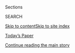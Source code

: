 <div id="app">

<div>

<div class="NYTAppHideMasthead css-zz1s19 e1suatyy0">

<div class="section css-ui9rw0 e1suatyy2">

<div class="css-11hrj97 er09x8g0">

<div class="css-6n7j50">

</div>

<span class="css-1dv1kvn">Sections</span>

<div class="css-10488qs">

<span class="css-1dv1kvn">SEARCH</span>

</div>

[Skip to content](#site-content)[Skip to site
index](#site-index)

</div>

<div class="css-10698na e1huz5gh0">

</div>

</div>

<div id="masthead-bar-one" class="section hasLinks css-15hmgas e1csuq9d3">

<div class="css-uqyvli e1csuq9d0">

</div>

<div class="css-1uqjmks e1csuq9d1">

</div>

<div class="css-9e9ivx">

[](https://myaccount.nytimes.com/auth/login?response_type=cookie&client_id=vi)

</div>

<div class="css-1bvtpon e1csuq9d2">

[Today’s Paper](https://www.nytimes.com/section/todayspaper)

</div>

</div>

</div>

</div>

<div data-aria-hidden="false">

<div id="site-content" data-role="main">

<div id="top-wrapper" class="css-15p45cc eaca97t0" type="top">

<div id="top-slug" class="css-19x0jxb eaca97t1" hidden="">

Advertisement

</div>

[Continue reading the main
story](#after-top)

<div class="ad top-wrapper" style="text-align:center;height:100%;display:block;min-height:90px">

<div id="top" class="place-ad" data-position="top" data-size-key="top">

</div>

</div>

<div id="after-top">

</div>

</div>

<div id="collection-opinion-contributors" class="section css-15h4p1b e9abtgs0">

<div class="css-1j21atc e1svk9qx1">

<div class="css-fmiefx e1svk9qx2">

<div class="css-1hk7r2m eu54l5x0">

<div id="sponsor-wrapper" class="css-7a1pgi eaca97t0" type="sponsor" hidden="">

<div id="sponsor-slug" class="css-1l4mleb eaca97t1" hidden="">

Supported by

</div>

[Continue reading the main
story](#after-sponsor)

<div id="sponsor" class="ad sponsor-wrapper" style="text-align:left;height:100%;display:block">

</div>

<div id="after-sponsor">

</div>

</div>

</div>

### <span class="css-1032l74 ezz4tcd1">[Opinion](/section/opinion)</span>

</div>

<div class="css-nfcc9b e1svk9qx3">

<div class="css-vl9dhg e1svk9qx5">

<div class="css-1nrhkj6 e1svk9qx6">

# Contributors

<div class="follow-button-placeholder" data-collection-id="">

</div>

</div>

</div>

</div>

</div>

<div class="css-185go5a e1o5byef0">

<div class="css-15cbhtu">

  - [Latest](#stream-panel)
  - <span class="css-6n7j50">Search</span>
    <div class="control">
    <div class="label-container css-1dv1kvn">
    Search
    </div>
    <div class="css-wm4t3d">
    **<span id="clear-search-input" class="css-1dv1kvn">Clear this text
    input</span>
    </div>
    </div>
    <span class="css-1iovbfw"></span>

<div id="stream-panel" class="section css-8msx5b e1jz0cab1">

<div class="css-13mho3u">

1.  
    
    <div class="css-1cp3ece">
    
    <div class="css-1l4spti">
    
    [](/2020/08/04/opinion/qanon-conspiracy-theory-arg.html)
    
    <div class="css-79elbk">
    
    ![](https://static01.nyt.com/images/2020/08/04/opinion/04warzel1/04warzel1-thumbWide.jpg?quality=75&auto=webp&disable=upscale)
    
    </div>
    
    ## How QAnon Creates a Dangerous Alternate Reality
    
    Game designer Adrian Hon says the conspiracy theory parallels the
    immersive worlds of alternate reality games.
    
    <div class="css-1nqbnmb ea5icrr0">
    
    By <span class="css-1n7hynb">Charlie
    Warzel</span>
    
    </div>
    
    </div>
    
    <div class="css-1lc2l26 e1xfvim33">
    
    </div>
    
    </div>

2.  
    
    <div class="css-1cp3ece">
    
    <div class="css-1l4spti">
    
    [](/2020/08/04/opinion/gin-tonic-summer-drink.html)
    
    <div class="css-79elbk">
    
    ![](https://static01.nyt.com/images/2020/08/05/opinion/05boylan/05boylan-thumbWide.jpg?quality=75&auto=webp&disable=upscale)
    
    </div>
    
    ## The Doggiest Days of Summer Demand Gin and Tonics
    
    They’re refreshing and ridiculously easy to make, and come with just
    enough bitterness to help you get through this miserable year.
    
    <div class="css-1nqbnmb ea5icrr0">
    
    By <span class="css-1n7hynb">Jennifer Finney
    Boylan</span>
    
    </div>
    
    </div>
    
    <div class="css-1lc2l26 e1xfvim33">
    
    </div>
    
    </div>

3.  
    
    <div class="css-1cp3ece">
    
    <div class="css-1l4spti">
    
    [](/2020/08/04/opinion/coronavirus-federal-relief-inaction-debatable.html)
    
    <div class="css-79elbk">
    
    ![](https://static01.nyt.com/images/2020/08/08/opinion/0804debatable/0804debatable-thumbWide.jpg?quality=75&auto=webp&disable=upscale)
    
    </div>
    
    ## Inaction and a Blame Game in the Throes of a Calamity
    
    Federal relief has ended, and the need grows worse.
    
    <div class="css-1nqbnmb ea5icrr0">
    
    By <span class="css-1n7hynb">Talmon Joseph
    Smith</span>
    
    </div>
    
    </div>
    
    <div class="css-1lc2l26 e1xfvim33">
    
    </div>
    
    </div>

4.  
    
    <div class="css-1cp3ece">
    
    <div class="css-1l4spti">
    
    [](/2020/08/04/opinion/tiktok-microsoft-trump.html)
    
    <div class="css-79elbk">
    
    ![](https://static01.nyt.com/images/2020/08/04/opinion/04bensingerWeb/04bensingerWeb-thumbWide.jpg?quality=75&auto=webp&disable=upscale)
    
    </div>
    
    ## Is Microsoft Sure It Wants to Buy TikTok?
    
    Running a social media service brings headaches and scrutiny.
    
    <div class="css-1nqbnmb ea5icrr0">
    
    By <span class="css-1n7hynb">Greg
    Bensinger</span>
    
    </div>
    
    <div class="css-185051n">
    
    [阅读简体中文版](https://cn.nytimes.com/opinion/20200805/tiktok-microsoft-trump/ "Read in Simplified Chinese")[閱讀繁體中文版](https://cn.nytimes.com/opinion/20200805/tiktok-microsoft-trump/zh-hant/ "Read in Traditional Chinese")
    
    </div>
    
    </div>
    
    <div class="css-1lc2l26 e1xfvim33">
    
    </div>
    
    </div>

5.  
    
    <div class="css-1cp3ece">
    
    <div class="css-1l4spti">
    
    [](/2020/08/04/opinion/bolsonaro-office-of-hate-brazil.html)
    
    <div class="css-79elbk">
    
    ![](https://static01.nyt.com/images/2020/08/05/opinion/05campos/04campos-thumbWide.jpg?quality=75&auto=webp&disable=upscale)
    
    </div>
    
    ## Brazil’s Troll Army Moves Into the Streets
    
    President Jair Bolsonaro and his allies have seeded online hatred
    against the institutions that defend democracy. Now the outrage is
    spilling beyond the internet.
    
    <div class="css-1nqbnmb ea5icrr0">
    
    By <span class="css-1n7hynb">Patrícia Campos Mello</span>
    
    </div>
    
    <div class="css-185051n">
    
    [Ler em
    português](https://www.nytimes.com/pt/2020/08/04/opinion/international-world/bolsonaro-gabinete-do-odio.html "Read in Portuguese")[Leer
    en
    español](https://www.nytimes.com/es/2020/08/04/espanol/opinion/bolsonaro-oficina-odio-brasil.html "Read in Spanish")
    
    </div>
    
    </div>
    
    <div class="css-1lc2l26 e1xfvim33">
    
    </div>
    
    </div>

6.  
    
    <div class="css-1cp3ece">
    
    <div class="css-1l4spti">
    
    [](/2020/08/04/opinion/covid-rural-hospitals.html)
    
    <div class="css-79elbk">
    
    ![](https://static01.nyt.com/images/2020/08/04/opinion/04Lamas/04Lamas-thumbWide.jpg?quality=75&auto=webp&disable=upscale)
    
    </div>
    
    ## ‘If I Hadn’t Been Transferred, I Would Have Died’
    
    Conversations about death from Covid-19 revolve around patient
    characteristics. But hospitals matter, too.
    
    <div class="css-1nqbnmb ea5icrr0">
    
    By <span class="css-1n7hynb">Daniela J.
    Lamas</span>
    
    </div>
    
    </div>
    
    <div class="css-1lc2l26 e1xfvim33">
    
    </div>
    
    </div>

7.  
    
    <div class="css-1cp3ece">
    
    <div class="css-1l4spti">
    
    [](/2020/08/04/opinion/opioid-telemedicine-covid.html)
    
    <div class="css-79elbk">
    
    ![](https://static01.nyt.com/images/2020/08/04/opinion/04Fixes2/04Fixes2-thumbWide.jpg?quality=75&auto=webp&disable=upscale)
    
    </div>
    
    ### <span class="css-m70j1g">Fixes</span>
    
    ## Using Telemedicine to Treat Opioid Addiction
    
    Getting medication long meant seeing a licensed provider. Now a
    strategy for evading Covid-19 makes treatment available via the web.
    
    <div class="css-1nqbnmb ea5icrr0">
    
    By <span class="css-1n7hynb">Tina
    Rosenberg</span>
    
    </div>
    
    </div>
    
    <div class="css-1lc2l26 e1xfvim33">
    
    </div>
    
    </div>

8.  
    
    <div class="css-1cp3ece">
    
    <div class="css-1l4spti">
    
    [](/2020/08/04/opinion/amazon-facebook-congressional-hearings.html)
    
    <div class="css-79elbk">
    
    ![](https://static01.nyt.com/images/2020/08/05/opinion/05Wu/04Wu-thumbWide.jpg?quality=75&auto=webp&disable=upscale)
    
    </div>
    
    ## What Years of Emails and Texts Reveal About Your Friendly Tech Companies
    
    Theatrics distracted from the real payoff of the congressional
    hearings: the subpoenaed documents.
    
    <div class="css-1nqbnmb ea5icrr0">
    
    By <span class="css-1n7hynb">Tim
    Wu</span>
    
    </div>
    
    </div>
    
    <div class="css-1lc2l26 e1xfvim33">
    
    </div>
    
    </div>

9.  
    
    <div class="css-1cp3ece">
    
    <div class="css-1l4spti">
    
    [](/2020/08/04/opinion/voting-2020-election-blm-movement.html)
    
    <div class="css-79elbk">
    
    ![](https://static01.nyt.com/images/2020/08/05/opinion/30Hunter1/30Hunter1-thumbWide.jpg?quality=75&auto=webp&disable=upscale)
    
    </div>
    
    ## Don’t Believe the Lie That Voting Is All You Can Do
    
    Stop minimizing the work of movements.
    
    <div class="css-1nqbnmb ea5icrr0">
    
    By <span class="css-1n7hynb">Daniel
    Hunter</span>
    
    </div>
    
    </div>
    
    <div class="css-1lc2l26 e1xfvim33">
    
    </div>
    
    </div>

10. 
    
    <div class="css-1cp3ece">
    
    <div class="css-1l4spti">
    
    [](/2020/08/04/opinion/trump-2020-electoral-college.html)
    
    <div class="css-79elbk">
    
    ![](https://static01.nyt.com/images/2020/08/04/opinion/04bouie/merlin_114069913_00b3f249-1710-471a-89bb-9679af440615-thumbWide.jpg?quality=75&auto=webp&disable=upscale)
    
    </div>
    
    ## Trump Doesn’t Need the Most Votes. What if He Doesn’t Even Want Them?
    
    Government of the minority, chosen by a minority, on behalf of a
    minority, is not what Lincoln had in mind at Gettysburg.
    
    <div class="css-1nqbnmb ea5icrr0">
    
    By <span class="css-1n7hynb">Jamelle Bouie</span>
    
    </div>
    
    </div>
    
    <div class="css-1lc2l26 e1xfvim33">
    
    </div>
    
    </div>

<div class="css-13mho3u">

<div class="css-1t62hi8">

<div class="css-1stvaey">

Show
More

<div>

<div style="border:0;clip:rect(0 0 0 0);height:1px;margin:-1px;overflow:hidden;white-space:nowrap;padding:0;width:1px;position:absolute" data-role="log" data-aria-live="assertive">

</div>

<div style="border:0;clip:rect(0 0 0 0);height:1px;margin:-1px;overflow:hidden;white-space:nowrap;padding:0;width:1px;position:absolute" data-role="log" data-aria-live="assertive">

</div>

<div style="border:0;clip:rect(0 0 0 0);height:1px;margin:-1px;overflow:hidden;white-space:nowrap;padding:0;width:1px;position:absolute" data-role="log" data-aria-live="polite">

</div>

<div style="border:0;clip:rect(0 0 0 0);height:1px;margin:-1px;overflow:hidden;white-space:nowrap;padding:0;width:1px;position:absolute" data-role="log" data-aria-live="polite">

</div>

</div>

</div>

</div>

</div>

</div>

<div class="css-g6hk37 supplemental">

<div id="mid1-wrapper" class="css-10wkyv7 eaca97t0" type="lede">

<div id="mid1-slug" class="css-1tag3rd eaca97t1">

Advertisement

</div>

[Continue reading the main
story](#after-mid1)

<div id="mid1" class="ad mid1-wrapper" style="text-align:center;height:100%;display:block;min-height:250px">

</div>

<div id="after-mid1">

</div>

</div>

<div id="mktg-wrapper" class="css-oxle51 eaca97t0" type="mktg">

<div id="mktg-slug" class="css-1tag3rd eaca97t1">

Advertisement

</div>

[Continue reading the main
story](#after-mktg)

<div id="mktg" class="ad mktg-wrapper" style="text-align:center;height:100%;display:block">

</div>

<div id="after-mktg">

</div>

</div>

</div>

</div>

</div>

</div>

</div>

</div>

## Site Index

<div>

</div>

## Site Information Navigation

  - [© <span>2020</span> <span>The New York Times
    Company</span>](https://help.nytimes.com/hc/en-us/articles/115014792127-Copyright-notice)

<!-- end list -->

  - [NYTCo](https://www.nytco.com/)
  - [Contact
    Us](https://help.nytimes.com/hc/en-us/articles/115015385887-Contact-Us)
  - [Work with us](https://www.nytco.com/careers/)
  - [Advertise](https://nytmediakit.com/)
  - [T Brand Studio](http://www.tbrandstudio.com/)
  - [Your Ad
    Choices](https://www.nytimes.com/privacy/cookie-policy#how-do-i-manage-trackers)
  - [Privacy](https://www.nytimes.com/privacy)
  - [Terms of
    Service](https://help.nytimes.com/hc/en-us/articles/115014893428-Terms-of-service)
  - [Terms of
    Sale](https://help.nytimes.com/hc/en-us/articles/115014893968-Terms-of-sale)
  - [Site
    Map](https://spiderbites.nytimes.com)
  - [Help](https://help.nytimes.com/hc/en-us)
  - [Subscriptions](https://www.nytimes.com/subscription?campaignId=37WXW)

</div>

</div>

